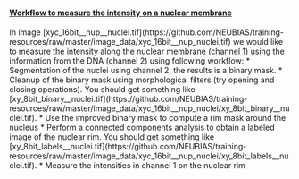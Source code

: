 <h4 id="workflow"><a href="#workflow">Workflow to measure the intensity on a nuclear membrane</a></h4>
In image [xyc_16bit__nup__nuclei.tif](https://github.com/NEUBIAS/training-resources/raw/master/image_data/xyc_16bit__nup_nuclei.tif) 
we would like to measure the intensity along the nuclear membrane (channel 1) using the information from the DNA (channel 2) using following workflow:
* Segmentation of the nuclei using channel 2, the results is a binary mask.
* Cleanup of the binary mask using morphological filters (try opening and closing operations). You should get something like 
[xy_8bit_binary__nuclei.tif](https://github.com/NEUBIAS/training-resources/raw/master/image_data/xyc_16bit__nup_nuclei/xy_8bit_binary__nuclei.tif). 
* Use the improved binary mask to compute a rim mask around the nucleus 
* Perform a connected components analysis to obtain a labeled image of the nuclear rim. You should get something like 
	[xy_8bit_labels__nuclei.tif](https://github.com/NEUBIAS/training-resources/raw/master/image_data/xyc_16bit__nup_nuclei/xy_8bit_labels__nuclei.tif).
* Measure the intensities in channel 1 on the nuclear rim
